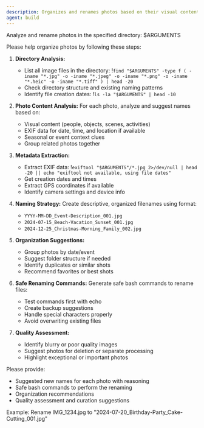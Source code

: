```yaml
---
description: Organizes and renames photos based on their visual content, date, and location metadata
agent: build
---
```


Analyze and rename photos in the specified directory: $ARGUMENTS

Please help organize photos by following these steps:

1. **Directory Analysis:**
    - List all image files in the directory: !`find "$ARGUMENTS" -type f ( -iname "*.jpg" -o -iname "*.jpeg" -o -iname "*.png" -o -iname "*.heic" -o -iname "*.tiff" ) | head -20`
    - Check directory structure and existing naming patterns
    - Identify file creation dates: !`ls -la "$ARGUMENTS" | head -10`

2. **Photo Content Analysis:**
   For each photo, analyze and suggest names based on:
   - Visual content (people, objects, scenes, activities)
   - EXIF data for date, time, and location if available
   - Seasonal or event context clues
   - Group related photos together

3. **Metadata Extraction:**
    - Extract EXIF data: !`exiftool "$ARGUMENTS"/*.jpg 2>/dev/null | head -20 || echo "exiftool not available, using file dates"`
   - Get creation dates and times
   - Extract GPS coordinates if available
   - Identify camera settings and device info

4. **Naming Strategy:**
   Create descriptive, organized filenames using format:
   - `YYYY-MM-DD_Event-Description_001.jpg`
   - `2024-07-15_Beach-Vacation_Sunset_001.jpg`
   - `2024-12-25_Christmas-Morning_Family_002.jpg`

5. **Organization Suggestions:**
   - Group photos by date/event
   - Suggest folder structure if needed
   - Identify duplicates or similar shots
   - Recommend favorites or best shots

6. **Safe Renaming Commands:**
   Generate safe bash commands to rename files:
   - Test commands first with echo
   - Create backup suggestions
   - Handle special characters properly
   - Avoid overwriting existing files

7. **Quality Assessment:**
   - Identify blurry or poor quality images
   - Suggest photos for deletion or separate processing
   - Highlight exceptional or important photos

Please provide:
- Suggested new names for each photo with reasoning
- Safe bash commands to perform the renaming
- Organization recommendations
- Quality assessment and curation suggestions

Example: Rename IMG_1234.jpg to "2024-07-20_Birthday-Party_Cake-Cutting_001.jpg"

